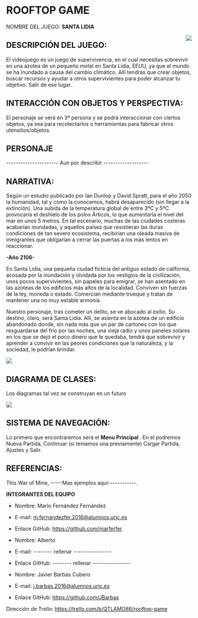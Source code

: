 # ROOFTOP GAME

NOMBRE DEL JUEGO:
<b> SANTA LIDIA</b>


<img src="src/main/resources/static/imgs/Cobaya2.png" align="right">

<h2>DESCRIPCIÓN DEL JUEGO:</h2>
<p>El videojuego es un juego de supervivencia, en el cual necesitas sobrevivir en una azotea de un pequeño motel en Santa Lidia, EEUU, ya que el mundo se ha inundado a causa del cambio climático. Allí tendrás que crear objetos, buscar recursos y ayudar a
otros supervivientes para poder alcanzar tu objetivo. Salir de ese lugar.</p>
  
<h2> INTERACCIÓN CON OBJETOS Y PERSPECTIVA: </h2>
<p> El personaje se verá en 3ª persona y se podrá interaccionar con ciertos objetos, ya sea para recolectarlos o herramientas para fabricar otros utensilios/objetos.</p>
<h2> PERSONAJE </h2>
<p>---------------------- Aun por describir -------------------</p>

<h2> NARRATIVA: </h2>
<p> Según un estudio publicado por Ian Dunlop y David Spratt, para el año 2050 la humanidad, tal y como la conocemos, habrá desaparecido (sin llegar a la extinción). Una subida de la temperatura global de entre 3ºC y 5ºC provocaría el deshielo de los polos Árticos, lo que aumentaría el nivel del mar en unos 5 metros. En tal escenario, muchas de las ciudades costeras acabarían inundadas, y aquellos países que resistieran las duras condiciones de tan severo ecosistema, recibirían una oleada masiva de inmigrantes que obligarían a cerrar las puertas a los más lentos en reaccionar.

<b> -Año 2106- </b>

<p>En Santa Lidia, una pequeña ciudad ficticia del antiguo estado de california, acosada por la inundación y olvidada por los vestigios de la civilización, unos pocos supervivientes, sin papeles para emigrar, se han asentado en las azoteas de los edificios más altos de la localidad. Conviven sin fuerzas de la ley, moneda o estado. Comercian mediante trueque y tratan de mantener una no muy estable armonía. 

Nuestro personaje, tras cometer un delito, se ve abocado al exilio. Su destino, claro, será Santa Lidia. Allí, se asienta en la azotea de un edificio abandonado donde, sin nada más que un par de cartones con los que resguardarse del frío por las noches, una vieja radio y unos paneles solares en los que se dejó el poco dinero que le quedaba, tendrá que sobrevivir y aprender a convivir en las peores condiciones que la naturaleza, y la sociedad, le podrían brindar.</p>
</p>

<img src="src/main/resources/static/imgs/chip.jpg" align="center">

<h2> DIAGRAMA DE CLASES: </h2>
<p> Los diagramas tal vez se construyan en un futuro</p>

<img src="/DiagramaDeClases.png" align="center">

<h2> SISTEMA DE NAVEGACIÓN: </h2>

<p>Lo primero que encontraremos será el <b>Menu Principal </b>. En el podremos Nueva Partida, Continuar (si teniamos una previamente) Cargar Partida, Ajustes y Salir.</p>


<h2>REFERENCIAS:</h2>
<p>This War of Mine, -----Mas ejemplos aquí------------.</p>

<b>INTEGRANTES DEL EQUIPO</b>
- Nombre: Mario Fernández Fernández	
- E-mail: m.fernandezfer.2016@alumnos.urjc.es
- Enlace GitHub: https://github.com/marferfer 

- Nombre: Alberto
- E-mail: -------- rellenar ----------------
- Enlace GitHub: -------- rellenar ---------------- 

- Nombre: Javier Barbas Cubero
- E-mail: j.barbas.2016@alumnos.urjc.es
- Enlace GitHub: https://github.com/JBarbas

Dirección de Trello:
https://trello.com/b/QTLAMO86/rooftop-game
